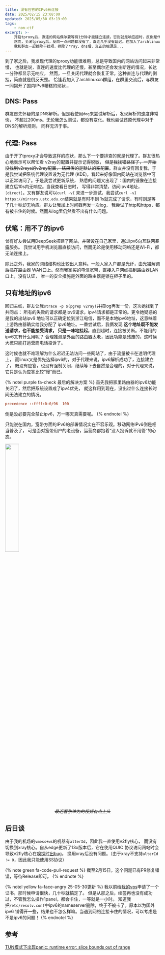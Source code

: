 ```yaml
---
title: 没有应答的IPv6长连接
date: 2025/02/15 23:08:00
updated: 2025/05/30 03:19:00
tags:
    - non-ctf
excerpt: >-
    开启tproxy后，直连的网站偶尔要等待1分钟才能建立连接，否则就是响应超时，反倒是代理一直都能直接连接。
    然而，关闭tproxy后，反而一点问题都没有了，直连几乎没有延迟。在加入了archlinuxcn群组后，
    我和群友一起排除干扰项，排除了*ray、dns后，真正的根源是...
---
```


到了家之后，我发现代理的tproxy功能很难用，总是导致国内的网站访问起来非常慢，
也就是说，直连的速度比代理的还慢，甚至偶尔还会发生断连的情况，长达一分钟都显示无响应，
然而，一旦关闭代理就会恢复正常。这种直连与代理的倒挂，简直就是倒反天罡。
恰逢我加入了archlinuxcn群组，在群里交流后，与群友一同揭开了国内IPv6糟糕的现状...

## DNS: Pass

群友首先怀疑的是DNS解析。但是我使用`dog`来尝试解析后，发现解析的速度非常快，
不超过200ms。无论我怎么测试，都没有变化。我也尝试还原代理中对于DNS的解析规则，
同样无济于事。

## 代理: Pass

由于开了tproxy才会导致这样的症状，那么下一个要排查的就是代理了。群友很热心地表示可以帮忙看
v2ray的配置并提示记得脱敏， ~~但是我找错路径了，一开始没找到v2raya的v2ray配置，
结果传的是默认的空配置~~。群友并没有回复我，于是我尝试把系统代理设置设为无代理
(KDE)，看起来好像国内网站在浏览器中可以正常访问了。于是我尝试更新系统，
熟悉的问题又出现了：国内的镜像在连接建立后10s内无响应。当我查看日志时，
写得非常清楚，访问ipv4地址，`[direct]`。又有群友说可以`curl -vI`
来进一步测试，我尝试`curl -vI https://mirrors.ustc.edu.cn`结果就是有时不到
1s就完成了请求，有时则是等了几十秒却无响应。群友让我加上时间戳再发一次log，
我尝试了http和https，都有被卡住的时候。然而从log里仍然看不出有什么问题。

## 伏笔：用不了的ipv6

曾有好友尝试用DeepSeek搭建了网站，并架设在自己家里，通过ipv6向互联网暴露服务。
我尝试用手机浏览器直接访问，然而无论是使用移动网络还是Wi-Fi，都无法连接上。

除此之外，我家的网络结构也比较出人意料。一般人家入户都是光纤，由光猫解调后插在路由器
WAN口上。然而我家买的电信宽带，直接入户网线插到路由器LAN口上，没有认证，
唯一的安全措施是外面的路由器是锁在柜子里的。

## 只有地址的ipv6

回归主线，群友让我`strace -p $(pgrep v2ray)`并把log再发一份，这次她找到了共同点：
所有的失败的请求都是ipv6请求，ipv4请求都是正常的。更令她疑惑的是我的出站ipv6
地址可以正确定位到浙江电信，而不是本地ipv6地址，这意味着上游路由器确实给我分配了
ipv6地址。一番尝试后，我俩发现 **这个地址既不能发送请求，也不能接受请求，
只是一味地挂起**，直到超时，连接被关断。不能用的ipv6又有什么用呢？
合理推测是外面的路由器太老，因此功能是残废的，这时候大概只能打运营商电话投诉了。

这时候也就不难理解为什么迟迟无法访问一些网站了，由于流量被卡在透明代理上，
而linux又是优先选择ipv6的，对于代理来说，ipv6解析成功了，连接建立了，
既没有应答，也没有强制关闭，继续等下去自然是合理的，对于代理来说，
它只是认为应答比较“慢”而已。

{% notel purple fa-check 最后的解决方案 %}
首先我把家里路由器的ipv6功能关闭了，然后把系统设置成了ipv4优先，
就这样用到现在，没出过什么连接长时间无法建立的情况。

```ini /etc/gai.conf
precedence ::ffff:0:0/96  100
```

倒是没必要完全禁止ipv6，万一哪天真需要呢。
{% endnotel %}

只能说在国内，宽带方面的IPv6的部署情况实在不容乐观。移动网络IPv6倒是相当普及了，
可是面对宽带用户的老设备，运营商都抱着“没人投诉就不用管”的心态。

<img src="/assets/trueblog/vv.png" height="30%" width="30%">
<p align="center"><strike><em>最近看张维为的视频有点上头</em></strike></p>

## 后日谈

由于我的机场的`vmess+ws`的机器有`alterId`，因此我一直使用v2fly核心，
而没有切换到xray核心。自从edge更新了13x版本后，它在使用QUIC
协议访问网站时会导致v2fly核心在[嗅探时出bug](https://github.com/v2fly/v2ray-core/issues/3303)，
换用xray后没有问题。（由于xray不支持`alterId != 0`，因此我只能使用SS协议）

{% note green fa-code-pull-request %}
截至2月15日，这个问题已有PR修复错误，等待Release即可。
{% endnote %}

{% notel yellow fa-face-angry 25-05-30更新 %}
我以前给[我的vps](newyear.rocketma.dev)申请了一个证书，那时候申请很快，几十秒就搞定了。
但是从那之后，续签再也没有成功过，不管我怎么操作1panel，都会卡住，一等就是一小时。
知道我把`/etc/resolv.conf`中ipv6的nameserver删除，终于不被卡了。原本以为国外ipv6
铺得开一些，结果也不怎么样嘛。当遇到网络连接卡住的情况，可以考虑是不是ipv6的问题！
{% endnotel %}

## 参考

[TUN模式下出现panic: runtime error: slice bounds out of range](https://github.com/v2fly/v2ray-core/issues/3303)
